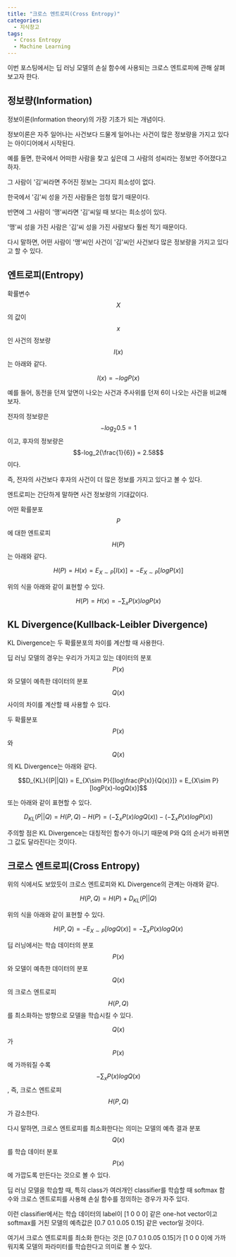 ```yaml
---
title: "크로스 엔트로피(Cross Entropy)"
categories:
  - 지식창고
tags:
  - Cross Entropy
  - Machine Learning
---
```


이번 포스팅에서는 딥 러닝 모델의 손실 함수에 사용되는 크로스 엔트로피에 관해 살펴보고자 한다.

## 정보량(Information)

정보이론(Information theory)의 가장 기초가 되는 개념이다.

정보이론은 자주 일어나는 사건보다 드물게 일어나는 사건이 많은 정보량을 가지고 있다는 아이디어에서 시작된다.

예를 들면, 한국에서 어떠한 사람을 찾고 싶은데 그 사람의 성씨라는 정보만 주어졌다고 하자.

그 사람이 '김'씨라면 주어진 정보는 그다지 희소성이 없다.

한국에서 '김'씨 성을 가진 사람들은 엄청 많기 때문이다.

반면에 그 사람이 '맹'씨라면 '김'씨일 때 보다는 희소성이 있다.

'맹'씨 성을 가진 사람은 '김'씨 성을 가진 사람보다 훨씬 적기 때문이다.

다시 말하면, 어떤 사람이 '맹'씨인 사건이 '김'씨인 사건보다 많은 정보량을 가지고 있다고 할 수 있다.

## 엔트로피(Entropy)

확률변수 $$X$$의 값이 $$x$$인 사건의 정보량 $$I(x)$$는 아래와 같다.

$$I(x) = -logP(x)$$

예를 들어, 동전을 던져 앞면이 나오는 사건과 주사위를 던져 6이 나오는 사건을 비교해보자.

전자의 정보량은 $$-log_2{0.5} = 1$$이고, 후자의 정보량은 $$-log_2{\frac{1}{6}} = 2.58$$이다.

즉, 전자의 사건보다 후자의 사건이 더 많은 정보를 가지고 있다고 볼 수 있다.

엔트로피는 간단하게 말하면 사건 정보량의 기대값이다.

어떤 확률분포 $$P$$에 대한 엔트로피 $$H(P)$$는 아래와 같다.

$$H(P) = H(x) = E_{X\sim P}{[I(x)]} = -E_{X\sim P}{[logP(x)]}$$

위의 식을 아래와 같이 표현할 수 있다.

$$H(P) = H(x) = -\sum_x{P(x)logP(x)}$$

## KL Divergence(Kullback-Leibler Divergence)

KL Divergence는 두 확률분포의 차이를 계산할 때 사용한다.

딥 러닝 모델의 경우는 우리가 가지고 있는 데이터의 분포 $$P(x)$$와 모델이 예측한 데이터의 분포 $$Q(x)$$ 사이의 차이를 계산할 때 사용할 수 있다.

두 확률분포 $$P(x)$$와 $$Q(x)$$의 KL Divergence는 아래와 같다.

$$D_{KL}{(P||Q)} = E_{X\sim P}{[log\frac{P(x)}{Q(x)}]} = E_{X\sim P}[logP(x)-logQ(x)]$$

또는 아래와 같이 표현할 수 있다.

$$D_{KL}{(P||Q)} = H(P,Q) - H(P) = (-\sum_x{P(x)logQ(x)}) - (-\sum_x{P(x)logP(x)})$$

주의할 점은 KL Divergence는 대칭적인 함수가 아니기 때문에 P와 Q의 순서가 바뀌면 그 값도 달라진다는 것이다.

## 크로스 엔트로피(Cross Entropy)

위의 식에서도 보았듯이 크로스 엔트로피와 KL Divergence의 관계는 아래와 같다.

$$H(P,Q) = H(P) + D_{KL}(P||Q)$$

위의 식을 아래와 같이 표현할 수 있다.

$$H(P,Q) = -E_{X\sim P}[logQ(x)] = -\sum_x{P(x)logQ(x)}$$

딥 러닝에서는 학습 데이터의 분포 $$P(x)$$와 모델이 예측한 데이터의 분포 $$Q(x)$$의 크로스 엔트로피 $$H(P,Q)$$를 최소화하는 방향으로 모델을 학습시킬 수 있다.

$$Q(x)$$가 $$P(x)$$에 가까워질 수록 $$-\sum_x{P(x)logQ(x)}$$, 즉, 크로스 엔트로피 $$H(P,Q)$$가 감소한다.

다시 말하면, 크로스 엔트로피를 최소화한다는 의미는 모델의 예측 결과 분포 $$Q(x)$$를 학습 데이터 분포 $$P(x)$$에 가깝도록 만든다는 것으로 볼 수 있다.

딥 러닝 모델을 학습할 때, 특히 class가 여러개인 classifier를 학습할 때 softmax 함수와 크로스 엔트로피를 사용해 손실 함수를 정의하는 경우가 자주 있다.

이런 classifier에서는 학습 데이터의 label이 [1 0 0 0] 같은 one-hot vector이고 softmax를 거친 모델의 예측값은 [0.7 0.1 0.05 0.15] 같은 vector일 것이다.

여기서 크로스 엔트로피를 최소화 한다는 것은 [0.7 0.1 0.05 0.15]가 [1 0 0 0]에 가까워지록 모델의 파라미터를 학습한다고 의미로 볼 수 있다.
